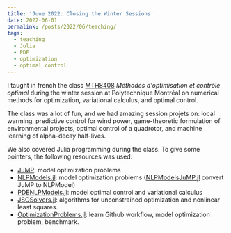 ```yaml
---
title: 'June 2022: Closing the Winter Sessions'
date: 2022-06-01
permalink: /posts/2022/06/teaching/
tags:
  - teaching
  - Julia
  - PDE
  - optimization
  - optimal control
---
```

I taught in french the class [MTH8408](https://www.polymtl.ca/programmes/cours/methodes-doptimisation-et-controle-optimal) *Méthodes d'optimisation et contrôle optimal* during the winter session at Polytechnique Montréal on numerical methods for optimization, variational calculus, and optimal control. 

The class was a lot of fun, and we had amazing session projets on: local warming, predictive control for wind power, game-theoretic formulation of environmental projects, optimal control of a quadrotor, and machine learning of alpha-decay half-lives.

We also covered Julia programming during the class. To give some pointers, the following resources was used:
- [JuMP](https://jump.dev/JuMP.jl/stable/): model optimization problems
- [NLPModels.jl](https://github.com/JuliaSmoothOptimizers/NLPModels.jl/): model optimization problems ([NLPModelsJuMP.jl](https://github.com/JuliaSmoothOptimizers/NLPModelsJuMP.jl/) convert JuMP to NLPModel)
- [PDENLPModels.jl](https://github.com/JuliaSmoothOptimizers/PDENLPModels.jl/): model optimal control and variational calculus
- [JSOSolvers.jl](https://github.com/JuliaSmoothOptimizers/JSOSolvers.jl/): algorithms for unconstrained optimization and nonlinear least squares.
- [OptimizationProblems.jl](https://github.com/JuliaSmoothOptimizers/OptimizationProblems.jl/): learn Github workflow, model optimization problem, benchmark.
